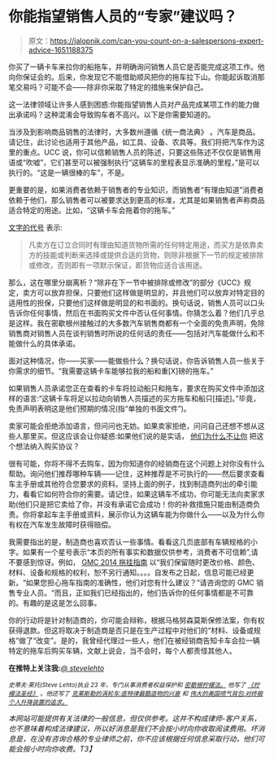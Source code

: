 # 你能指望销售人员的“专家”建议吗？

> 原文：<https://jalopnik.com/can-you-count-on-a-salespersons-expert-advice-1651188375>

你买了一辆卡车来拉你的船拖车，并明确询问销售人员它是否能完成这项工作。他向你保证会的。后来，你发现它不能借助顺风把你的拖车拉下山。你能起诉取消那笔交易吗？可能不会——除非你采取了特定的措施来保护自己。



这一法律领域让许多人感到困惑:你能指望销售人员对产品完成某项工作的能力做出承诺吗？这种混淆会导致购车者不高兴。以下是你需要知道的。

当涉及到影响商品销售的法律时，大多数州遵循《统一商法典》 。汽车是商品。请记住，此讨论也适用于其他产品，如工具、设备、农具等。我们将把汽车作为这里的重点。UCC 说，你可以信赖销售人员的陈述，只要这些陈述不仅仅是销售用语或“吹嘘”，它们甚至可以被强制执行“这辆车的里程表显示准确的里程，”是可以执行的。“这是一辆很棒的车”，不是。

更重要的是，如果消费者依赖于销售者的专业知识，而销售者“有理由知道”消费者依赖于他们，那么销售者可以被要求达到更高的标准，尤其是如果销售者声称商品适合特定的用途。比如，“这辆卡车会拖着你的拖车。”

[文字的代号](http://www.law.cornell.edu/ucc/2/2-315) 表示:

> 凡卖方在订立合同时有理由知道货物所需的任何特定用途，而买方是依靠卖方的技能或判断来选择或提供合适的货物，则除非根据下一节的规定被排除或修改，否则即有一项默示保证，即货物应适合该用途。

那么，这在哪里分崩离析？“除非在下一节中被排除或修改”的部分《UCC》规定，卖方可以放弃担保，只要他们这样做是明显的，并且他们可以放弃对特定目的适用性的担保，只要他们这样做是明显的和书面的。换句话说，销售人员可以口头告诉你任何事情，然后在书面购买文件中否认任何事情。你猜怎么着？他们几乎总是这样。我在密歇根州接触过的大多数汽车销售商都有一个全面的免责声明，免除销售商对销售人员在谈判销售时所说的任何话的责任——包括对汽车能做什么和不能做什么的具体承诺。

面对这种情况，你——买家——能做些什么？换句话说，你告诉销售人员一些关于你需求的细节。“我需要这辆卡车能够拉我的船和重[X]磅的拖车。”

如果销售人员承诺您正在查看的卡车将拉动船只和拖车，要求在购买文件中添加这样的语言:“这辆卡车将足以拉动向销售人员描述的买方拖车和船只[描述]。”毕竟，免责声明表明这是他们预期的情况(指“单独的书面文件”)。

卖家可能会拒绝添加语言，但问问也无妨。如果卖家拒绝，问问自己还想不想从这些人那里买。但这应该会让你疑惑:如果他们说的是实话， [他们为什么不让你](https://oppositelock.kinja.com/the-one-thing-you-should-know-when-you-buy-a-car-1611470939) 把这个想法纳入购买协议？

很有可能，你将不得不去购车，因为你知道你的经销商在这个问题上对你没有什么帮助。询问他们推荐哪种车辆——记住，这种推荐是不可执行的——然后要求查看车主手册或其他符合您要求的资料。坚持上面的例子，找到制造商列出的牵引能力，看看它如何符合你的需要。请记住，如果这辆车不成功，你可能无法向卖家求助(他们只是把它卖给了你，并没有承诺它会成功！你的补救措施只能由制造商负责。你将拿起车主手册或资料，展示你认为这辆车能为你做什么——以及为什么你有权在汽车发生故障时获得赔偿。

我需要指出的是，制造商也喜欢否认一些事情。看看这几页底部有车辆规格的小字。如果有一个星号表示“本页的所有事实和数据仅供参考，消费者不可信赖”,请不要感到惊讶。例如， [GMC 2014 拖挂指南](https://www.gmc.com/content/dam/GMC/global/master/nscwebsite/en/home/Tools/Download_A_Brochure/01_Images/2014-gmc-trailering-guide.pdf) 以“我们保留随时更改价格、颜色、材料、设备和规格的权利，恕不另行通知。。。。自发布之日起，信息可能已经更新。“如果您担心拖车指南的准确性，他们对您有什么建议？”请咨询您的 GMC 销售专业人员。“而且，正如我们已经指出的，他们告诉你的任何事情都是不可靠的。有趣的是这是怎么回事。

你的行动将是针对制造商的，你可能会辩称，根据马格努森莫斯保修法案，你有权获得退款。但这将取决于制造商是否只是在生产过程中对他们的“材料、设备或规格”做了“改变”。是的，我曾经代理过一些人，他们在被经销商告知卡车会拉一辆特定的拖车后购买车辆，文献上说会，当不会时，每个人都责怪其他人。

**在推特上关注我:***[*@ stevelehto*](https://twitter.com/stevelehto)*

**<small>史蒂夫·莱托(Steve Lehto)执业 23 年，专门从事消费者权益保护和</small>* [*<small>密歇根柠檬法。</small>*](http://lehtoslaw.com/) *<small>他写了</small>* [*<small>《柠檬法圣经》</small>*](http://www.amazon.com/The-New-Lemon-Law-Bible/dp/1468046489/?asc_campaign=InlineText&asc_refurl=https://jalopnik.com/can-you-count-on-a-salespersons-expert-advice-1651188375&asc_source=&tag=kinjajalopniklink-20) *<small>。他还写了</small>* [*<small>克莱斯勒的涡轮车:底特律最酷造物的兴衰</small>*](http://www.amazon.com/Chryslers-Turbine-Car-Detroits-Creation/dp/1569765499/?asc_campaign=InlineText&asc_refurl=https://jalopnik.com/can-you-count-on-a-salespersons-expert-advice-1651188375&asc_source=&ascsub&tag=kinjajalopniklink-20) *<small>和</small>* [*<small>伟大的美国喷气背包:对终极个人升降装置的追求。</small>*](http://www.amazon.com/Great-American-Jet-Pack-Individual/dp/1613744307/?asc_campaign=InlineText&asc_refurl=https://jalopnik.com/can-you-count-on-a-salespersons-expert-advice-1651188375&asc_source=&ascsub&tag=kinjajalopniklink-20)<small></small>*

*本网站可能提供有关法律的一般信息，但仅供参考。这并不构成律师-客户关系，也不意味着构成法律建议，所以好消息是我们不会按小时向你收取阅读费用。坏消息是，在没有咨询合格的专业律师之前，你不应该根据任何信息采取行动，他们可能会按小时向你收费。T3】*